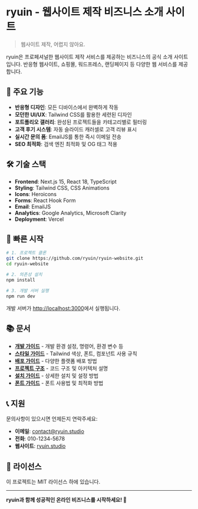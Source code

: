 # ryuin - 웹사이트 제작 비즈니스 소개 사이트

> 웹사이트 제작, 어렵지 않아요.

ryuin은 프로페셔널한 웹사이트 제작 서비스를 제공하는 비즈니스의 공식 소개 사이트입니다. 반응형 웹사이트, 쇼핑몰, 워드프레스, 랜딩페이지 등 다양한 웹 서비스를 제공합니다.

## 🌟 주요 기능

- **반응형 디자인**: 모든 디바이스에서 완벽하게 작동
- **모던한 UI/UX**: Tailwind CSS를 활용한 세련된 디자인
- **포트폴리오 갤러리**: 완성된 프로젝트들을 카테고리별로 필터링
- **고객 후기 시스템**: 자동 슬라이드 캐러셀로 고객 리뷰 표시
- **실시간 문의 폼**: EmailJS를 통한 즉시 이메일 전송
- **SEO 최적화**: 검색 엔진 최적화 및 OG 태그 적용

## 🛠 기술 스택

- **Frontend**: Next.js 15, React 18, TypeScript
- **Styling**: Tailwind CSS, CSS Animations
- **Icons**: Heroicons
- **Forms**: React Hook Form
- **Email**: EmailJS
- **Analytics**: Google Analytics, Microsoft Clarity
- **Deployment**: Vercel

## 🚀 빠른 시작

```bash
# 1. 프로젝트 클론
git clone https://github.com/ryuin/ryuin-website.git
cd ryuin-website

# 2. 의존성 설치
npm install

# 3. 개발 서버 실행
npm run dev
```

개발 서버가 [http://localhost:3000](http://localhost:3000)에서 실행됩니다.

## 📚 문서

- **[개발 가이드](DEV_GUIDE.md)** - 개발 환경 설정, 명령어, 환경 변수 등
- **[스타일 가이드](STYLE_GUIDE.md)** - Tailwind 색상, 폰트, 컴포넌트 사용 규칙
- **[배포 가이드](DEPLOY_GUIDE.md)** - 다양한 플랫폼 배포 방법
- **[프로젝트 구조](ARCHITECTURE.md)** - 코드 구조 및 아키텍처 설명
- **[설치 가이드](SETUP_GUIDE.md)** - 상세한 설치 및 설정 방법
- **[폰트 가이드](FONT_GUIDE.md)** - 폰트 사용법 및 최적화 방법

## 📞 지원

문의사항이 있으시면 언제든지 연락주세요:

- **이메일**: contact@ryuin.studio
- **전화**: 010-1234-5678
- **웹사이트**: [ryuin.studio](https://ryuin.studio)

## 📄 라이선스

이 프로젝트는 MIT 라이선스 하에 있습니다.

---

**ryuin과 함께 성공적인 온라인 비즈니스를 시작하세요! 🚀**

